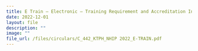 ```yaml
---
title: E Train – Electronic – Training Requirement and Accreditation Input for Nursing
date: 2022-12-01
layout: file
description: ""
image: ""
file_url: /files/circulars/C_442_KTPH_NHIP 2022_E-TRAIN.pdf
---
```

